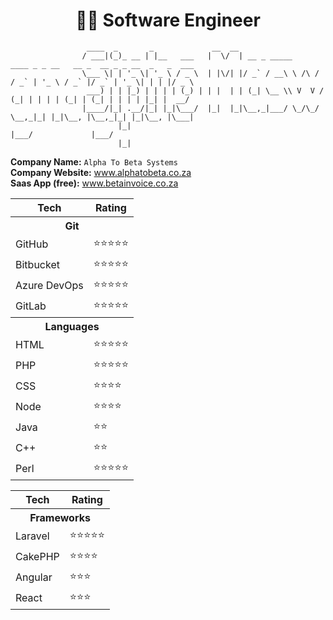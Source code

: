 <h1 align="center"> 👨‍💻 Software Engineer</h1>

```
                 ____  _       _             __  __                                                            
                / ___|(_)_ __ | |__   ___   |  \/  | __ _ _____      ____ _ _ __   __ _  __ _ _ __  _   _  ___ 
                \___ \| | '_ \| '_ \ / _ \  | |\/| |/ _` / __\ \ /\ / / _` | '_ \ / _` |/ _` | '_ \| | | |/ _ \
                 ___) | | |_) | | | | (_) | | |  | | (_| \__ \\ V  V / (_| | | | | (_| | (_| | | | | |_| |  __/
                |____/|_| .__/|_| |_|\___/  |_|  |_|\__,_|___/ \_/\_/ \__,_|_| |_|\__, |\__,_|_| |_|\__, |\___|
                        |_|                                                       |___/             |___/      
                        |_|                
```


<strong>Company Name:</strong> `Alpha To Beta Systems` <br>
<strong>Company Website:</strong> <a href="https://alphatobeta.co.za" target="_blank">www.alphatobeta.co.za</a><br>
<strong>Saas App (free):</strong> <a href="https://betainvoice.co.za" target="_blank">www.betainvoice.co.za</a>

<table style="width:100%">
  <tr>
    <th>Tech</th><th>Rating</th>
  </tr>
  
  <tr>
    <th colspan=2>Git</th>
  </tr>
  <tr>
    <td>GitHub</td><td>⭐⭐⭐⭐⭐</td>
  </tr>
  <tr>
    <td>Bitbucket</td><td>⭐⭐⭐⭐⭐</td>
  </tr>
  <tr>
    <td>Azure DevOps</td><td>⭐⭐⭐⭐⭐</td>
  </tr>
  <tr>
    <td>GitLab</td><td>⭐⭐⭐⭐⭐</td>
  </tr>

  <tr>
    <th colspan=2>Languages</th>
  </tr>
  <tr>
    <td>HTML</td><td>⭐⭐⭐⭐⭐</td>
  </tr>
  <tr>
    <td>PHP</td><td>⭐⭐⭐⭐⭐</td>
  </tr>
  <tr>
    <td>CSS</td><td>⭐⭐⭐⭐</td>
  </tr>
  <tr>
    <td>Node</td><td>⭐⭐⭐⭐</td>
  </tr>
  <tr>
    <td>Java</td><td>⭐⭐</td>
  </tr>
  <tr>
    <td>C++</td><td>⭐⭐</td>
  </tr>
  <tr>
    <td>Perl</td><td>⭐⭐⭐⭐⭐</td>
  </tr>
</table>


<table style="width:500px">
  <tr>
    <th>Tech</th><th>Rating</th>
  </tr>
  
  <tr>
    <th colspan=2>Frameworks</th>
  </tr>
  <tr>
    <td>Laravel</td><td>⭐⭐⭐⭐⭐</td>
  </tr>
  <tr>
    <td>CakePHP</td><td>⭐⭐⭐⭐</td>
  </tr>
  <tr>
    <td>Angular</td><td>⭐⭐⭐</td>
  </tr>
  <tr>
    <td>React</td><td>⭐⭐⭐</td>
  </tr>
</table>

